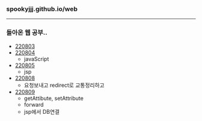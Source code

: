 ### spookyjjj.github.io/web
----
### 돌아온 웹 공부..
- [220803](./web정리/220803.md)
- [220804](./web정리/220804.md)
  - javaScript
- [220805](./web정리/220805.md)
  - jsp
- [220808](./web정리/220808.md)
  -  요청보내고 redirect로 교통정리하고
- [220809](./web정리/220809.md)
  - getAttibute, setAttribute
  - forward
  - jsp에서 DB연결
